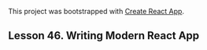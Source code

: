 This project was bootstrapped with [Create React App](https://github.com/facebook/create-react-app).

## Lesson 46. Writing Modern React App
